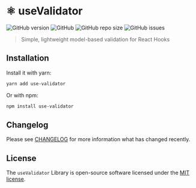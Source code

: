 # ⚛️ useValidator

<p align="left">
<img alt="GitHub version" src="https://img.shields.io/github/v/release/getspooky/useValidator?style=for-the-badge">
<img alt="GitHub" src="https://img.shields.io/github/license/getspooky/useValidator?style=for-the-badge">
<img alt="GitHub repo size" src="https://img.shields.io/github/repo-size/getspooky/useValidator?style=for-the-badge">
<img alt="GitHub issues" src="https://img.shields.io/github/issues/getspooky/useValidator?style=for-the-badge">
</p>

> Simple, lightweight model-based validation for React Hooks


## Installation

Install it with yarn:

```sh
yarn add use-validator
```

Or with npm:

```sh
npm install use-validator
```

## Changelog 

Please see [CHANGELOG](CHANGELOG.md) for more information what has changed recently.

## License

The `useValidator` Library is open-source software licensed under the [MIT license](https://opensource.org/licenses/MIT).

